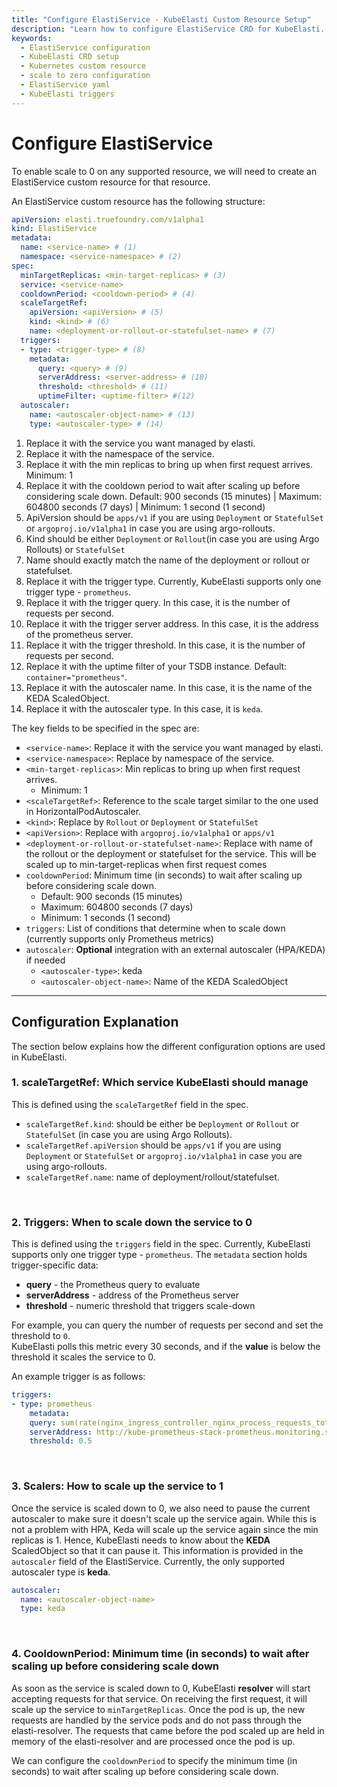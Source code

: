 ```yaml
---
title: "Configure ElastiService - KubeElasti Custom Resource Setup"
description: "Learn how to configure ElastiService CRD for KubeElasti. Complete guide to setting up scale-to-zero with triggers, scalers, and resources configuration."
keywords:
  - ElastiService configuration
  - KubeElasti CRD setup
  - Kubernetes custom resource
  - scale to zero configuration
  - ElastiService yaml
  - KubeElasti triggers
---
```


# Configure ElastiService

To enable scale to 0 on any supported resource, we will need to create an ElastiService custom resource for that resource. 

An ElastiService custom resource has the following structure:

```yaml title="elasti-service.yaml" linenums="1"
apiVersion: elasti.truefoundry.com/v1alpha1
kind: ElastiService
metadata:
  name: <service-name> # (1)
  namespace: <service-namespace> # (2)
spec:
  minTargetReplicas: <min-target-replicas> # (3)
  service: <service-name>
  cooldownPeriod: <cooldown-period> # (4)
  scaleTargetRef:
    apiVersion: <apiVersion> # (5)
    kind: <kind> # (6)
    name: <deployment-or-rollout-or-statefulset-name> # (7)
  triggers:
  - type: <trigger-type> # (8)
    metadata:
      query: <query> # (9)
      serverAddress: <server-address> # (10)
      threshold: <threshold> # (11)
      uptimeFilter: <uptime-filter> #(12)
  autoscaler:
    name: <autoscaler-object-name> # (13)
    type: <autoscaler-type> # (14)
```

1. Replace it with the service you want managed by elasti.
2. Replace it with the namespace of the service.
3. Replace it with the min replicas to bring up when first request arrives. Minimum: 1
4. Replace it with the cooldown period to wait after scaling up before considering scale down. Default: 900 seconds (15 minutes) | Maximum: 604800 seconds (7 days) | Minimum: 1 second (1 second)
5. ApiVersion should be `apps/v1` if you are using `Deployment` or `StatefulSet` or `argoproj.io/v1alpha1` in case you are using argo-rollouts. 
6. Kind should be either `Deployment` or `Rollout`(in case you are using Argo Rollouts) or `StatefulSet` 
7. Name should exactly match the name of the deployment or rollout or statefulset.
8. Replace it with the trigger type. Currently, KubeElasti supports only one trigger type - `prometheus`. 
9. Replace it with the trigger query. In this case, it is the number of requests per second.
10. Replace it with the trigger server address. In this case, it is the address of the prometheus server.
11. Replace it with the trigger threshold. In this case, it is the number of requests per second.
12. Replace it with the uptime filter of your TSDB instance. Default: `container="prometheus"`.
13. Replace it with the autoscaler name. In this case, it is the name of the KEDA ScaledObject.
14. Replace it with the autoscaler type. In this case, it is `keda`.

The key fields to be specified in the spec are:

- `<service-name>`: Replace it with the service you want managed by elasti.
- `<service-namespace>`: Replace by namespace of the service.
- `<min-target-replicas>`: Min replicas to bring up when first request arrives.
    - Minimum: 1
- `<scaleTargetRef>`: Reference to the scale target similar to the one used in HorizontalPodAutoscaler.
- `<kind>`: Replace by `Rollout` or `Deployment` or `StatefulSet`
- `<apiVersion>`: Replace with `argoproj.io/v1alpha1` or `apps/v1`
- `<deployment-or-rollout-or-statefulset-name>`: Replace with name of the rollout or the deployment or statefulset for the service. This will be scaled up to min-target-replicas when first request comes
- `cooldownPeriod`: Minimum time (in seconds) to wait after scaling up before considering scale down. 
    - Default: 900 seconds (15 minutes)
    - Maximum: 604800 seconds (7 days)
    - Minimum: 1 seconds (1 second)
- `triggers`: List of conditions that determine when to scale down (currently supports only Prometheus metrics)
- `autoscaler`: **Optional** integration with an external autoscaler (HPA/KEDA) if needed
    - `<autoscaler-type>`: keda
    - `<autoscaler-object-name>`: Name of the KEDA ScaledObject

---

## Configuration Explanation

The section below explains how the different configuration options are used in KubeElasti.

### **1. scaleTargetRef: Which service KubeElasti should manage**

This is defined using the `scaleTargetRef` field in the spec. 

- `scaleTargetRef.kind`: should be either be  `Deployment` or `Rollout` or `StatefulSet` (in case you are using Argo Rollouts). 
- `scaleTargetRef.apiVersion` should be `apps/v1` if you are using `Deployment` or `StatefulSet` or `argoproj.io/v1alpha1` in case you are using argo-rollouts.  
- `scaleTargetRef.name`: name of deployment/rollout/statefulset.

<br>

### **2. Triggers: When to scale down the service to 0**

This is defined using the `triggers` field in the spec. Currently, KubeElasti supports only one trigger type - `prometheus`. 
The `metadata` section holds trigger-specific data:  

- **query** - the Prometheus query to evaluate  
- **serverAddress** - address of the Prometheus server  
- **threshold** - numeric threshold that triggers scale-down    

For example, you can query the number of requests per second and set the threshold to `0`.  
KubeElasti polls this metric every 30 seconds, and if the **value** is below the threshold it scales the service to 0.

An example trigger is as follows:

```yaml
triggers:
- type: prometheus
    metadata:
    query: sum(rate(nginx_ingress_controller_nginx_process_requests_total[1m])) or vector(0)
    serverAddress: http://kube-prometheus-stack-prometheus.monitoring.svc.cluster.local:9090
    threshold: 0.5
```

<br>

### **3. Scalers: How to scale up the service to 1**

Once the service is scaled down to 0, we also need to pause the current autoscaler to make sure it doesn't scale up the service again. While this is not a problem with HPA, Keda will scale up the service again since the min replicas is 1. Hence, KubeElasti needs to know about the **KEDA** ScaledObject so that it can pause it. This information is provided in the `autoscaler` field of the ElastiService. Currently, the only supported autoscaler type is **keda**.

```yaml
autoscaler:
  name: <autoscaler-object-name>
  type: keda
```

<br>

### **4. CooldownPeriod: Minimum time (in seconds) to wait after scaling up before considering scale down**

As soon as the service is scaled down to 0, KubeElasti **resolver** will start accepting requests for that service. On receiving the first request, it will scale up the service to `minTargetReplicas`. Once the pod is up, the new requests are handled by the service pods and do not pass through the elasti-resolver. The requests that came before the pod scaled up are held in memory of the elasti-resolver and are processed once the pod is up.

We can configure the `cooldownPeriod` to specify the minimum time (in seconds) to wait after scaling up before considering scale down.